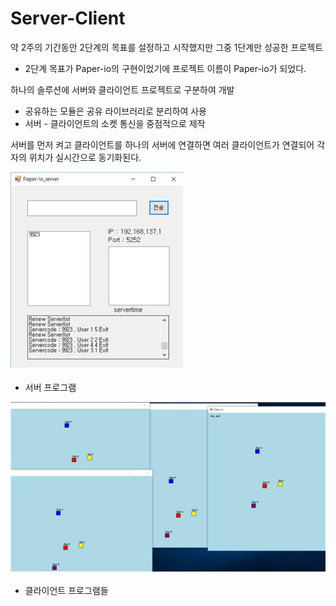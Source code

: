 # Server-Client
약 2주의 기간동안 2단계의 목표를 설정하고 시작했지만 그중 1단계만 성공한 프로젝트
- 2단계 목표가 Paper-io의 구현이었기에 프로젝트 이름이 Paper-io가 되었다.

하나의 솔루션에 서버와 클라이언트 프로젝트로 구분하여 개발  
- 공유하는 모듈은 공유 라이브러리로 분리하여 사용
- 서버 - 클라이언트의 소켓 통신을 중점적으로 제작

서버를 먼저 켜고 클라이언트를 하나의 서버에 연결하면 여러 클라이언트가 연결되어 각자의 위치가 실시간으로 동기화된다.

![server](./sample_server.jpg)

- 서버 프로그램

![client](./sample_client.jpg)

- 클라이언트 프로그램들

